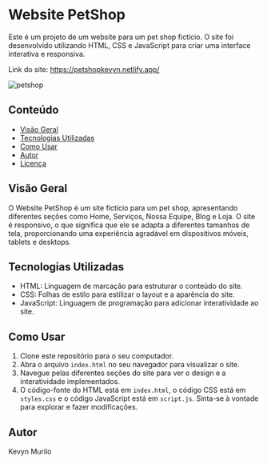 # Website PetShop

Este é um projeto de um website para um pet shop fictício. O site foi desenvolvido utilizando HTML, CSS e JavaScript para criar uma interface interativa e responsiva.

Link do site: https://petshopkevyn.netlify.app/

![petshop](https://github.com/KevynMurilo/PetShop/assets/132490286/070c5145-16ce-471b-82cf-9dd37e1ddf46)


## Conteúdo

- [Visão Geral](#visão-geral)
- [Tecnologias Utilizadas](#tecnologias-utilizadas)
- [Como Usar](#como-usar)
- [Autor](#autor)
- [Licença](#licença)

## Visão Geral

O Website PetShop é um site fictício para um pet shop, apresentando diferentes seções como Home, Serviços, Nossa Equipe, Blog e Loja. O site é responsivo, o que significa que ele se adapta a diferentes tamanhos de tela, proporcionando uma experiência agradável em dispositivos móveis, tablets e desktops.

## Tecnologias Utilizadas

- HTML: Linguagem de marcação para estruturar o conteúdo do site.
- CSS: Folhas de estilo para estilizar o layout e a aparência do site.
- JavaScript: Linguagem de programação para adicionar interatividade ao site.

## Como Usar

1. Clone este repositório para o seu computador.
2. Abra o arquivo `index.html` no seu navegador para visualizar o site.
3. Navegue pelas diferentes seções do site para ver o design e a interatividade implementados.
4. O código-fonte do HTML está em `index.html`, o código CSS está em `styles.css` e o código JavaScript está em `script.js`. Sinta-se à vontade para explorar e fazer modificações.

## Autor

Kevyn Murilo


